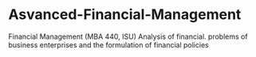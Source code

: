 # Asvanced-Financial-Management
Financial Management (MBA 440, ISU) Analysis of financial. problems of business enterprises and the formulation of financial policies

